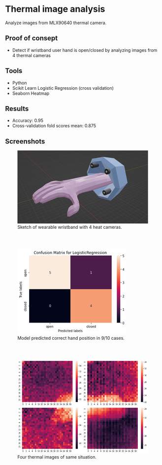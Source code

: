 # Thermal image analysis
Analyze images from MLX90640 thermal camera.


## Proof of consept
- Detect if wristband user hand is open/closed by analyzing images from 4 thermal cameras

## Tools
- Python
- Scikit Learn Logistic Regression (cross validation)
- Seaborn Heatmap

## Results
- Accuracy: 0.95
- Cross-validation fold scores mean: 0.875

## Screenshots
<figure>
<a href="url"><img src="https://github.com/AkiKurvinen/thermal-image-analysis/blob/main/screenshots/3dmodel.jpg"  alt="Screenshot 1"></a><br />
<figcaption>Sketch of wearable wristband with 4 heat cameras.</figcaption>
</figure>
<br /><br />
<figure>
<a href="url"><img src="https://github.com/AkiKurvinen/thermal-image-analysis/blob/main/screenshots/confusion.png"  alt="Screenshot 1"></a><br />
<figcaption>Model predicted correct hand position in 9/10 cases.</figcaption>
</figure>
<br /><br />
<figure>
<a href="url"><img src="https://github.com/AkiKurvinen/thermal-image-analysis/blob/main/screenshots/heatmapimages.jpg"  alt="Screenshot 1"></a><br />
<figcaption>Four thermal images of same situation.</figcaption>
</figure>